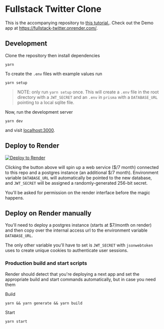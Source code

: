 # Fullstack Twitter Clone

This is the accompanying repository to [this tutorial.](https://kunal.sh/posts/building-a-fullstack-twitter-clone). Check out the Demo app at https://fullstack-twitter.onrender.com/.

## Development

Clone the repository then install dependencies

```
yarn
```

To create the `.env` files with example values run

```
yarn setup
```

> NOTE: only run `yarn setup` once. This will create a `.env` file in the root directory with a `JWT_SECRET` and an `.env` in `prisma` with a `DATABASE_URL` pointing to a local sqlite file.

Now, run the development server

```
yarn dev
```

and visit [localhost:3000](http://localhost:3000).

## Deploy to Render

[![Deploy to Render](https://render.com/images/deploy-to-render-button.svg)](https://render.com/deploy?repo=https://github.com/kunalgorithm/fullstack-twitter)

Clicking the button above will spin up a web service ($/7 month) connected to this repo and a postgres instance (an additional $/7 month). Environment variable `DATABASE_URL` will automatically be pointed to the new database, and `JWT_SECRET` will be assigned a randomly-generated 256-bit secret.

You'll be asked for permission on the render interface before the magic happens.

## Deploy on Render manually

You'll need to deploy a postgres instance (starts at \$7/month on render) and then copy over the internal access url to the environment variable `DATABASE_URL`.

The only other variable you'll have to set is `JWT_SECRET` with `jsonwebtoken` uses to create unique cookies to authenticate user sessions.

### Production build and start scripts

Render should detect that you're deploying a next app and set the appropriate build and start commands automatically, but in case you need them

Build

```
yarn && yarn generate && yarn build
```

Start

```
yarn start
```
